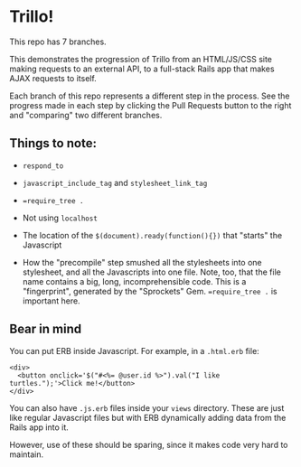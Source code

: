 # Trillo!

This repo has 7 branches.

This demonstrates the progression of Trillo from an HTML/JS/CSS site making requests to an external API, to a full-stack Rails app that makes AJAX requests to itself.

Each branch of this repo represents a different step in the process. See the progress made in each step by clicking the Pull Requests button to the right and "comparing" two different branches.

## Things to note:

- `respond_to`

- `javascript_include_tag` and `stylesheet_link_tag`

- `=require_tree .`

- Not using `localhost`

- The location of the `$(document).ready(function(){})` that "starts" the Javascript

- How the "precompile" step smushed all the stylesheets into one stylesheet, and all the Javascripts into one file. Note, too, that the file name contains a big, long, incomprehensible code. This is a "fingerprint", generated by the "Sprockets" Gem. `=require_tree .` is important here.

## Bear in mind

You can put ERB inside Javascript. For example, in a `.html.erb` file:

```
<div>
  <button onclick='$("#<%= @user.id %>").val("I like turtles.");'>Click me!</button>
</div>
```

You can also have `.js.erb` files inside your `views` directory. These are just like regular Javascript files but with ERB dynamically adding data from the Rails app into it.

However, use of these should be sparing, since it makes code very hard to maintain.
